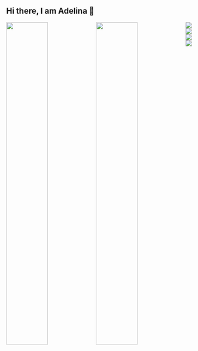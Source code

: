 ## Hi there, I am Adelina 🌻

<img align="left" width="47%" src="https://github-readme-stats.vercel.app/api?username=adelinadev&show_icons=true&theme=radical" />
<img align="left" width="47%" src="https://github-readme-stats.vercel.app/api/top-langs/?username=adelinadev&layout=compact" />


<img align="left" src="https://img.shields.io/badge/html5-%23E34F26.svg?style=for-the-badge&logo=html5&logoColor=white" />
<img align="left" src="https://img.shields.io/badge/javascript-%23323330.svg?style=for-the-badge&logo=javascript&logoColor=%23F7DF1E" />
<img align="left" src="https://img.shields.io/badge/react-%2320232a.svg?style=for-the-badge&logo=react&logoColor=%2361DAFB" />
<img align="left" src="https://img.shields.io/badge/css3-%231572B6.svg?style=for-the-badge&logo=css3&logoColor=white" />






         


<!--
![Anurag's GitHub stats](https://github-readme-stats.vercel.app/api?username=adelinadev&show_icons=true&theme=radical) 
[![Top Langs](https://github-readme-stats.vercel.app/api/top-langs/?username=adelinadev&layout=compact)](https://github.com/adelinadev/github-readme-stats)
-->


